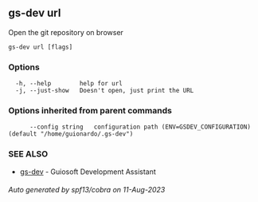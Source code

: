 ## gs-dev url

Open the git repository on browser

```
gs-dev url [flags]
```

### Options

```
  -h, --help        help for url
  -j, --just-show   Doesn't open, just print the URL
```

### Options inherited from parent commands

```
      --config string   configuration path (ENV=GSDEV_CONFIGURATION) (default "/home/guionardo/.gs-dev")
```

### SEE ALSO

* [gs-dev](gs-dev.md)	 - Guiosoft Development Assistant

###### Auto generated by spf13/cobra on 11-Aug-2023
